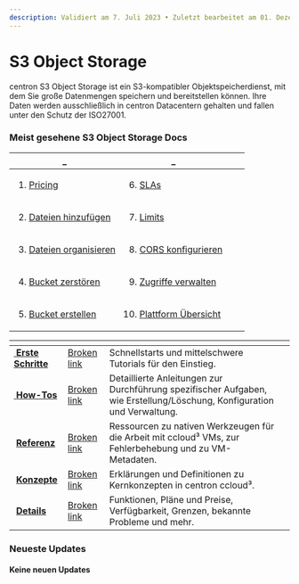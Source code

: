 ```yaml
---
description: Validiert am 7. Juli 2023 • Zuletzt bearbeitet am 01. Dezember 2023
---
```


# S3 Object Storage

centron S3 Object Storage ist ein S3-kompatibler Objektspeicherdienst, mit dem Sie große Datenmengen speichern und bereitstellen können. Ihre Daten werden ausschließlich in centron Datacentern gehalten und fallen unter den Schutz der ISO27001.



### Meist gesehene S3 Object Storage Docs

<table data-header-hidden><thead><tr><th>_</th><th>_</th><th data-hidden></th><th data-hidden></th></tr></thead><tbody><tr><td><ol><li><a href="details/pricing.md">Pricing</a></li></ol></td><td><ol start="6"><li><a href="details/service-level-agreement.md">SLAs</a></li></ol></td><td></td><td></td></tr><tr><td><ol start="2"><li><a href="how-tos/dateien-hinzufugen-und-entfernen.md">Dateien hinzufügen</a></li></ol></td><td><ol start="7"><li><a href="details/limits.md">Limits </a></li></ol></td><td></td><td></td></tr><tr><td><ol start="3"><li><a href="how-tos/dateien-mit-ordnern-organisieren.md">Dateien organisieren</a></li></ol></td><td><ol start="8"><li><a href="how-tos/cors-konfigurieren.md">CORS konfigurieren</a></li></ol></td><td></td><td></td></tr><tr><td><ol start="4"><li><a href="how-tos/bucket-zerstoren.md">Bucket zerstören</a></li></ol></td><td><ol start="9"><li><a href="how-tos/zugriffe-verwalten.md">Zugriffe verwalten</a></li></ol></td><td></td><td></td></tr><tr><td><ol start="5"><li><a href="how-tos/s3-object-storage-bucket-erstellen.md">Bucket erstellen</a></li></ol></td><td><ol start="10"><li><a href="https://app.gitbook.com/o/qZfyhEIOoMD2Tm025WII/s/ufElPMaUSQ8ykq2V49a8/"> Plattform Übersicht</a></li></ol></td><td></td><td></td></tr></tbody></table>



<table data-view="cards"><thead><tr><th></th><th data-hidden data-card-target data-type="content-ref"></th><th data-hidden></th><th data-hidden></th></tr></thead><tbody><tr><td><img src="https://docs.digitalocean.com/images/icons/droplets.svg" alt=""><a href="broken-reference"> <strong>Erste Schritte</strong></a></td><td><a href="broken-reference">Broken link</a></td><td>Schnellstarts und mittelschwere Tutorials für den Einstieg.</td><td></td></tr><tr><td><img src="https://docs.digitalocean.com/images/icons/droplets.svg" alt=""><a href="broken-reference"> <strong>How-Tos</strong></a></td><td><a href="broken-reference">Broken link</a></td><td>Detaillierte Anleitungen zur Durchführung spezifischer Aufgaben, wie Erstellung/Löschung, Konfiguration und Verwaltung.</td><td></td></tr><tr><td><img src="https://docs.digitalocean.com/images/icons/droplets.svg" alt=""> <a href="broken-reference"><strong>Referenz</strong></a></td><td><a href="broken-reference">Broken link</a></td><td>Ressourcen zu nativen Werkzeugen für die Arbeit mit ccloud³ VMs, zur Fehlerbehebung und zu VM-Metadaten.</td><td></td></tr><tr><td><img src="https://docs.digitalocean.com/images/icons/droplets.svg" alt=""> <a href="broken-reference"><strong>Konzepte</strong></a></td><td><a href="broken-reference">Broken link</a></td><td>Erklärungen und Definitionen zu Kernkonzepten in centron ccloud³.</td><td></td></tr><tr><td><img src="https://docs.digitalocean.com/images/icons/droplets.svg" alt=""> <a href="broken-reference"><strong>Details</strong></a></td><td><a href="broken-reference">Broken link</a></td><td>Funktionen, Pläne und Preise, Verfügbarkeit, Grenzen, bekannte Probleme und mehr.</td><td></td></tr></tbody></table>



### Neueste Updates <a href="#latest-updates" id="latest-updates"></a>

#### Keine neuen Updates
